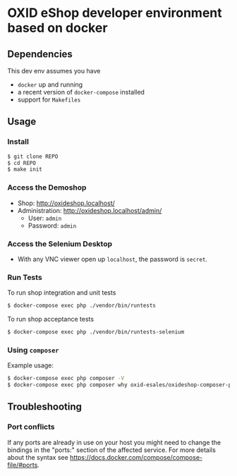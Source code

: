 # OXID eShop developer environment based on docker 

## Dependencies

This dev env assumes you have

- `docker` up and running
- a recent version of `docker-compose` installed
- support for `Makefiles`

## Usage

### Install

```bash
$ git clone REPO
$ cd REPO
$ make init
```

### Access the Demoshop

* Shop: http://oxideshop.localhost/
* Administration: http://oxideshop.localhost/admin/
  * User: `admin`
  * Password: `admin`

### Access the Selenium Desktop

* With any VNC viewer open up `localhost`, the password is `secret`.

### Run Tests

To run shop integration and unit tests

```bash
$ docker-compose exec php ./vendor/bin/runtests
```

To run shop acceptance tests
```bash
$ docker-compose exec php ./vendor/bin/runtests-selenium
```

### Using `composer`

Example usage:

```bash
$ docker-compose exec php composer -V
$ docker-compose exec php composer why oxid-esales/oxideshop-composer-plugin
```

## Troubleshooting

### Port conflicts

If any ports are already in use on your host you might need to change the bindings in the "ports:" section of the affected service.
For more details about the syntax see https://docs.docker.com/compose/compose-file/#ports.
